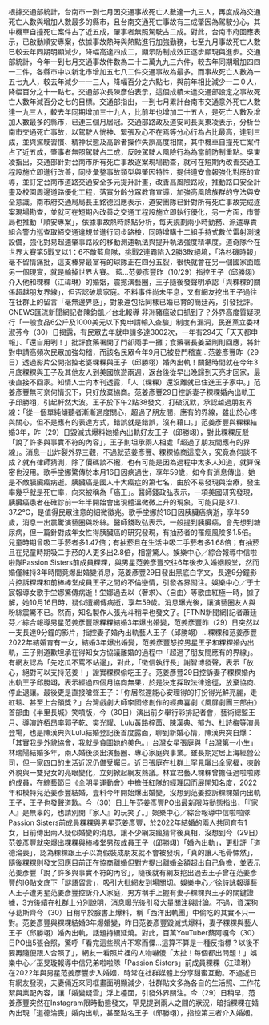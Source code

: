 根據交通部統計，台南市一到七月因交通事故死亡人數達一九三人，再度成為交通死亡人數與增加人數最多的縣市，且台南交通死亡事故有三成肇因為駕駛分心，其中機車自撞死亡案件占了近五成，肇事者無照駕駛占二成。對此，台南市府回應表示，已啟動順安專案，依據事故熱時與熱點進行加強勤務，七至九月事故死亡人數已較去年同期明顯減少，降幅高達四成二，顯示防制成效正逐步顯現與進步。交通部統計，今年一到七月交通事故件數為二十二萬九九三六件，較去年同期增加四四一二件，各縣市中以新北市增加五七八二件交通事故為最多。而事故死亡人數為一五七九人，較去年減少一一三人，降幅百分之六點七，與前年相比減少一二０人，降幅百分之十一點七。交通部次長陳彥伯表示，這個成績未達交通部設定之事故死亡人數年減百分之七的目標。交通部指出，一到七月累計台南市交通意外死亡人數達一九三人，較去年同期增加三十九人，比前年也增加二十五人，是死亡人數及增加人數最多的縣市，已連三個月居冠。交通部路政及道安司長吳東凌表示，分析台南市交通死亡事故，以駕駛人恍神、緊張及心不在焉等分心行為占比最高，達到三成，並與駕駛習慣、精神狀態及高齡者操作失誤高度相關，其中機車自撞死亡案件占了近五成，肇事者無照駕駛占二成，反映駕駛人風險行為為當前防制重點。吳東凌指出，交通部針對台南市所有死亡事故逐案現場勘查，就可在短期內改善交通工程設施立即進行改善，同步彙整事故類型與肇因特性，提供道安會報強化對應的宣導，並訂定台南市道路交通安全多元提升計畫，改善高風險路段，推動路口安全計畫及校園周邊道路優化工程，落實分齡分眾教育宣導，加強高風險族群的守法與安全意識。南市府交通局局長王銘德回應表示，道安團隊已針對所有死亡事故完成逐案現場勘查，並就可在短期內改善之交通工程設施立即執行優化，另一方面，市警局也推動「順安專案」，依據事故熱時熱點分析，每天規劃兩小時勤務、派遣專責組合警力巡查取締交通違規並進行同步路檢，同時增購十二組手持式數位雷射測速設備，強化對易超速肇事路段的移動測速執法與提升執法強度精準度。道奇隊今在世界大賽第5戰又以1：6不敵藍鳥隊，挑戰2連霸陷入2勝3敗絕境，「洛杉磯時報」毫不留情痛批，這支棒界最富有的球隊正在四分五裂，很快就會在另一個國家面臨另一個現實，就是輸掉世界大賽。 藍...范姜彥豐昨（10/29）指控王子（邱勝翊）介入他和粿粿（江瑋琳）的婚姻，震撼演藝圈，王子隨後發聲明承認「與粿粿的關係超越朋友界線」，但否認破壞家庭。不料事件尚未平息，又有網友挖出王子過往在社群上的留言「毫無邊界感」，對象還包括同樣已婚已育的簡廷芮，引發批評。CNEWS匯流新聞網記者陳鈞凱／台北報導 非洲豬瘟破口抓到了？外界高度質疑現行「一般食品6公斤及1000美元以下免申請輸入查驗」制度有漏洞，民進黨立委林淑芬今（30）日揭露，有民眾去年就申請多達3002次，一年有294天「天天都申報」、「還自用咧！」批評食藥署開了門卻兩手一攤；食藥署長姜至剛則回應，將針對申請高頻次民眾加強勾稽，而該名民眾今年9月已被登門稽查...范姜彥豐昨（29日）透過影片公開指控老婆粿粿與王子（邱勝翊）婚內出軌！關鍵時間就在今年3月底粿粿與王子及其他友人到美國旅遊兩週，返台後從早出晚歸到天亮才回家，最後直接不回家。知情人士向本刊透露，「人（粿粿）還沒離就已住進王子家中。」范姜彥豐無可奈何情況下，只好放棄協商。范姜彥豐29日控訴妻子粿粿婚內出軌王子邱勝翊，引起軒然大波。王子於下午2點38發文，打破沉默，承認越過朋友界線：「從一個單純傾聽者漸漸過度關心，超過了朋友間，應有的界線，雖出於心疼與關心，但不是應有的表達方式，錯誤就是錯誤，沒有藉口。」范姜彥豐與粿粿結婚3年，昨（29）日毀滅式爆料她婚內出軌好友王子（邱勝翊），對此粿粿反駁「說了許多與事實不符的內容」，王子則坦承兩人相處「超過了朋友間應有的界線」。消息一出炸裂外界三觀，不過就范姜彥豐、粿粿協商這麼久，究竟為何談不成？就有律師猜測，除了價碼談不攏，也有可能是因為過程中太多人知道，就算保密也沒用。歌手坣娜驚傳於本月16日因病過世，享年59歲，如今有消息傳出，她是不敵胰臟癌病逝。胰臟癌是國人十大癌症的第七名，由於不易發現與治療，發生率幾乎就是死亡率，向來被稱為「癌王」。醫師錢政弘表示，一項美國研究發現，胰臟癌患者在確診前一年半開始會出現體溫微微上升的現象，可能只是37.1、37.2°C，是值得民眾注意的細微徵兆。歌手坣娜於16日因胰臟癌病逝，享年59歲，消息一出震驚演藝圈與粉絲。醫師錢政弘表示，一般提到胰臟癌，會先想到糖尿病，但一篇針對成年女性得胰臟癌的研究發現，有抽菸者的罹癌風險多1.5倍。兒童時期曾吸二手菸者多1.47倍；有抽菸且在生活中吸二手菸者多1.68倍；有抽菸且在兒童時期吸二手菸的人更多出2.8倍，相當驚人。娛樂中心／綜合報導中信啦啦隊Passion Sisters前成員粿粿，與男星范姜彥豐交往6年後步入婚姻殿堂，然而婚僅維持3年時間竟爆出婚變消息，范姜彥豐29日發出黑底白字文，長達9分鐘影片控訴粿粿和前棒棒堂成員王子之間的不倫戀情，引發各界關注。娛樂中心／于士宸報導女歌手坣娜驚傳病逝！坣娜過去以〈奢求〉、〈自由〉等歌曲紅極一時，據了解，她10月16日時，疑似遭網傳病逝，享年59歲。消息曝光後，讓演藝圈友人與粉絲震驚不已。然而，知名製作人張光斗稍早也發文了。[FTNN新聞網]記者蕭廷芬／綜合報導男星范姜彥豐跟粿粿結婚3年爆出婚變，范姜彥豐昨（29）日突然以一支長達9分鐘的影片，指控妻子婚內出軌藝人王子（邱勝翊）...粿粿和范姜彥豐2022年結婚育有一女，結婚3年爆出婚變，范姜彥豐怒控男星王子和粿粿婚內出軌，王子則道歉坦承在得知女方協議離婚的過程中「超過了朋友間應有的界線」。有網友認為「先吃瓜不罵不站邊」，對此，「徵信執行長」謝智博發聲，表示「放心，絕對可以支持范姜！」證實粿粿偷吃王子。范姜彥豐29日控訴妻子粿粿婚內出軌王子邱勝翊，表示經過四個月協商無果，於是決定採取法律途徑，放棄協商、停止退讓。最後更是直接嗆聲王子：「你居然還能心安理得的打扮得光鮮亮麗，走紅毯、甚至上台領獎？」台灣戲劇大師李國修創作的經典喜劇《風屏劇團三部曲》首部曲《半里長城》笑噴版，今（30日）演出前夕舉行彩排記者會，藝術總監王月、導演許栢昂率郭子乾、樊光耀、Lulu黃路梓茵、陳漢典、郁方、杜詩梅等演員登場，也是陳漢典與Lulu結婚登記後首度露面，聊到新婚心情，陳漢典突自爆：「其實我是外貌協會，我就是貪圖她的美色。」台灣女星張庭與「台灣第一小生」林瑞陽結婚多年，兩人婚後淡出演藝圈、專心家庭與事業。雖長期定居上海經營公司，但一家四口的生活近況仍備受矚目。近日張庭在社群上罕見曬出全家福，凍齡外貌與一雙兒女的亮眼變化，立刻掀起網友熱議。林宜君藝人粿粿曾擔任過啦啦隊的成員，在綜藝節目《全明星運動會》中擔任紅隊的經理因而展開知名度，2022年和模特兒范姜彥豐結婚，豈料今年開始爆出婚變，沒想到范姜控訴粿粿婚內出軌王子，王子也發聲道歉。今（30）日上午范姜彥豐PO出最新限時動態指出，「『家人』是無辜的，也請別開『家人』的玩笑了。」娛樂中心／綜合報導中信啦啦隊Passion Sisters前成員粿粿與男星范姜彥豐，於2022年結婚的兩人共同育有1女，日前傳出兩人疑似婚變的消息，讓不少網友瘋猜背後真相，沒想到今（29日）范姜彥豐就突爆出粿粿與棒棒堂男孩成員王子（邱勝翊）「婚內出軌」，更批評「道德淪喪」，認為粿粿跟王子以為假裝成朋友就不會被發現，「真的讓人毛骨悚然」，隨後粿粿則發文回應目前正在協商離婚但對方提出離婚金額超出自己負擔，並表示范姜彥豐「說了許多與事實不符的內容」，隨後就有網友挖出過去王子曾在范姜彥豐的IG貼文底下「謎語留言」，吸引大批網友到場關切。娛樂中心／徐詩詠報導藝人王子遭男星范姜彥豐控訴介入家庭，男方稱手上握有妻子粿粿與王子的關鍵證據，3方後續在社群上分別說明，消息曝光後引發大量關注與討論。不過，資深狗仔葛斯齊今（30）日稍早於臉書上爆料，稱「西洋出軌團」中偷吃的其實不只一對。范姜彥豐與粿粿結婚3年爆婚變，昨日范姜彥豐毀滅式爆料，妻子粿粿與藝人王子（邱勝翊）婚內出軌，話題持續延燒。對此，百萬YouTuber蔡阿嘎今（30）日PO出5張合照，驚呼「看完這些照片不寒而慄…這算不算是一種反指標？以後不要再隨便跟人合照了」，網友一看照片裡的人物嚇傻「太扯！每個都出問題！」娛樂中心／巫旻璇報導中信兄弟啦啦隊「Passion Sisters」前成員粿粿（江瑋琳）在2022年與男星范姜彥豐步入婚姻，時常在社群媒體上分享甜蜜互動。不過近日有網友發現，夫妻倆近來同框畫面明顯減少，社群貼文多為各自的生活照、工作花絮與業配內容，讓「婚變疑雲」浮上檯面，引發外界關注。今（29）日稍早，范姜彥豐突然在Instagram限時動態發文，罕見提到兩人之間的狀況，暗指粿粿在婚內出現「道德淪喪」婚內出軌，甚至點名王子（邱勝翊），指控第三者介入婚姻。